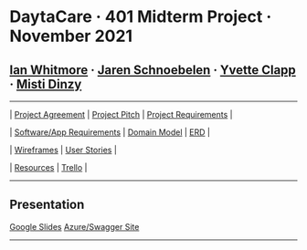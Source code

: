 # DaytaCare &middot; 401 Midterm Project &middot; November 2021

## **[Ian Whitmore](/team/Ian.md) &middot; [Jaren Schnoebelen](/team/Jaren.md) &middot; [Yvette Clapp](/team/Yvette.md) &middot; [Misti Dinzy](/team/Misti.md)**

---

| [Project Agreement](/pages/agreement.md) |
[Project Pitch](/pages/pitch.md) |
[Project Requirements](/pages/requirements.md) |

| [Software/App Requirements](/pages/softwareReqs.md) |
[Domain Model](/pages/domainModel.md) |
[ERD](/pages/ERD/ERD.md) |

| [Wireframes](/pages/wireframes/wireframes.md) |
[User Stories](/pages/userStories/userStories.md) |

| [Resources](/pages/resources.md) |
[Trello](https://trello.com/b/zUADckkN/midterm-project) |

---

## Presentation

[Google Slides](https://bit.ly/3mR0o5t)
[Azure/Swagger Site](daytacare.azurewebsites.net/)

---
